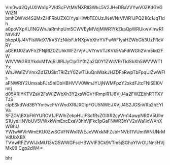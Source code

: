 Vm0wd2QyUXlWa1pPVldScFVtMVNXRll3Wkc5V2JHeDBaVVYwV0ZKdGVGWlZN
bmhQWVd4S2MxZHFRbUZXClYyaHlWbTE0UzJNeVNrVlViR1JPQ21Kc1JqTldh
a0poVXpKU1NGWnJaRmhpUm5CWVEyMVdjMWR1YkZkaQpWRUkwVlhwR1NtVldV
bkppUjJ4VFlsWktXVkV5YzNkbFJrNXpVbXhrYVFwWFIyaHZWbGh3UzFReVRY
aGEKU0ZaVFlrZFNjRlZ0ZUhkWFZrVjVUVlYwVTJKVk5VaFdiWGh2Vm5kd2FW
WlVVWGRXYkdoM1VqRlJlRlJyClpGY0tZa2Q0Y1ZWcVRrTldSbXh5WVVWT1Yx
WnJWalZVVmxZd1ZUSktTRlZzY0ZwTlJuQnlWakJHZDFaRwpTbFpqUlZwWFls
aFNWRlY2UmxabFJsSnlDbHBHVVV0WmJYUjNWMFpzY2xkdFJtcFNiSEI0Vmtj
d05XRlYKTVZaV2FsWlZWbXh3Y2xsWGVHRmpiR1J6VjJ4a2FWZEhhRTFXYTJS
clpESkdWd3BYYmtwcFVrWndXRlJXClpFOU5NWEJXVjJ4S2JGSnVRa2hEYlVa
SFZGVjBXbFl6YUROV1JFWlhZekpHUjFSc1RsZGlXR2cyVm14awpNR0V5Ulhr
S1UydHNVbUV5VWxkWmExcExaV3hhVjFkc1pGaFNWR3hYV2xWa1IxWXhXWGhU
YWtwWVlrWmEKU0ZwSGVFNWxRWEJxVWxkNFZsbHNVbTlVUmtWNUNrMVdUbXBX
TVVwRFZVWlJkMU13VG5WWGFscHBWVlF3Ck9VTm5jSGhoYlVrOUNncHVjMk09
Cgp2dW4=

bhr